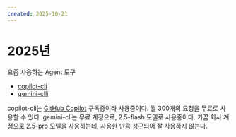 ```yaml
---
created: 2025-10-21
---
```

# 2025년

요즘 사용하는 Agent 도구

- [copilot-cli](/docs/wiki/machine-learning.md#copilot-cli)
- [gemini-clli](/docs/wiki/machine-learning.md#gemini-cli)

copilot-cli는 [GitHub Copilot](/docs/wiki/github.md#github-copilot) 구독중이라 사용중이다.
월 300개의 요청을 무료로 사용할 수 있다.
gemini-cli는 무료 계정으로, 2.5-flash 모델로 사용중이다.
가끔 회사 계정으로 2.5-pro 모델을 사용하는데, 사용한 만큼 청구되어 잘 사용하지 않는다.

